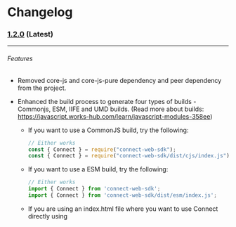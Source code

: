 # Changelog

### [1.2.0](https://www.npmjs.com/package/connect-web-sdk/v/1.2.0) (Latest)
___
###### Features
- Removed core-js and core-js-pure dependency and peer dependency from the project.
- Enhanced the build process to generate four types of builds - Commonjs, ESM, IIFE and UMD builds. (Read more about builds: https://javascript.works-hub.com/learn/javascript-modules-358ee)

    - If you want to use a CommonJS build, try the following:

        ```js
        // Either works
        const { Connect } = require("connect-web-sdk");
        const { Connect } = require("connect-web-sdk/dist/cjs/index.js");
        ```

    - If you want to use a ESM build, try the following:

        ```js 
        // Either works
        import { Connect } from 'connect-web-sdk';
        import { Connect } from 'connect-web-sdk/dist/esm/index.js';
        ```

    - If you are using an index.html file where you want to use Connect directly using <script src=" ">, you can try the IIFE or UMD build.
        
        - UMD (Universal Module Definition) attempts to offer compatibility with the most popular script loaders. The pattern has two parts: an IIFE where it is checked the module loader implemented by the user, and an anonymous function that creates the module
            ```html
            In index.html,
            <script src="node_modules/connect-web-sdk/dist/umd/connect-web-sdk.js"></script>
            ```


        - IIFE (Immediately Invoked Function Expression) was the first way to define a module without using anything else. Based on the Revealing Module Pattern, IIFEs simulate a context where we have private data (the one defined in the function) and public data (the one exposed via the function's return)

            ```html
            In index.html,
            <script src="node_modules/connect-web-sdk/dist/iife/connect-web-sdk.js"></script>
            ```
    

###### Considerations for upgrading to 1.2.0:
- No breaking change from SDK end.
- Since we are no longer supporting IE and older browsers, we removed the core-js and core-js-pure dependency and peer dependency.

### [1.1.0](https://www.npmjs.com/package/connect-web-sdk/v/1.1.0) (03/22/2024)
___
###### Features
- Introduced a new `redirectUrl` option in the ConnectOptions interface. **This parameter is only required for App to App**. This is the URL to redirect back to your mobile app after completing an FI’s OAuth flow (universal link on iOS, app link on Android). If you need to support the optional redirectUrl feature, update your code to pass the redirectUrl property in the ConnectOptions object when launching the Connect SDK. 
    
    ```Connect.launch(url, eventHandlers, { redirectUrl: 'https://example.com' });```

- Added support for **NextJS** framework ✨
- Moved the styling code for the iframe overlay into the launch method, ensuring it's applied consistently across different launch scenarios.
###### Considerations for upgrading to 1.1.0:
- If you want to utilize the `redirectUrl` option, you need to update your code to pass the desired redirect URL when launching the Connect experience.
- No breaking changes to existing functionality, but you should review the updated ConnectOptions interface and update your code accordingly if you plan to use the redirectUrl option.

### [1.0.0-rc.5](https://www.npmjs.com/package/connect-web-sdk/v/1.0.0-rc.5) (03/02/2023)
___
###### Features
- Added **aria-label** and **title** attributes to the iframe for improved accessibility.
###### Considerations for upgrading to 1.0.0-rc.5:
- No breaking changes or major functionality updates. You can upgrade to this version without any significant changes to the implementation.